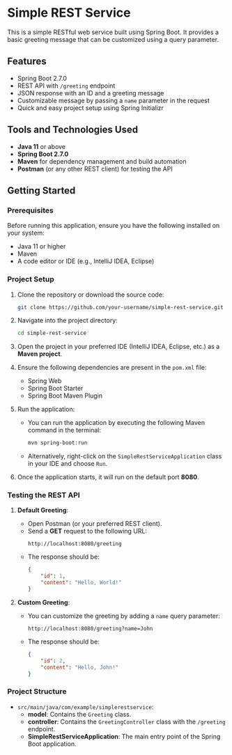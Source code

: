 # Simple REST Service

This is a simple RESTful web service built using Spring Boot. It provides a basic greeting message that can be customized using a query parameter.

## Features

- Spring Boot 2.7.0
- REST API with `/greeting` endpoint
- JSON response with an ID and a greeting message
- Customizable message by passing a `name` parameter in the request
- Quick and easy project setup using Spring Initializr

## Tools and Technologies Used

- **Java 11** or above
- **Spring Boot 2.7.0**
- **Maven** for dependency management and build automation
- **Postman** (or any other REST client) for testing the API

## Getting Started

### Prerequisites

Before running this application, ensure you have the following installed on your system:

- Java 11 or higher
- Maven
- A code editor or IDE (e.g., IntelliJ IDEA, Eclipse)

### Project Setup

1. Clone the repository or download the source code:
    ```bash
    git clone https://github.com/your-username/simple-rest-service.git
    ```

2. Navigate into the project directory:
    ```bash
    cd simple-rest-service
    ```

3. Open the project in your preferred IDE (IntelliJ IDEA, Eclipse, etc.) as a **Maven project**.

4. Ensure the following dependencies are present in the `pom.xml` file:
    - Spring Web
    - Spring Boot Starter
    - Spring Boot Maven Plugin

5. Run the application:
    - You can run the application by executing the following Maven command in the terminal:
      ```bash
      mvn spring-boot:run
      ```
    - Alternatively, right-click on the `SimpleRestServiceApplication` class in your IDE and choose `Run`.

6. Once the application starts, it will run on the default port **8080**.

### Testing the REST API

1. **Default Greeting**:
    - Open Postman (or your preferred REST client).
    - Send a **GET** request to the following URL:
      ```
      http://localhost:8080/greeting
      ```
    - The response should be:
      ```json
      {
          "id": 1,
          "content": "Hello, World!"
      }
      ```

2. **Custom Greeting**:
    - You can customize the greeting by adding a `name` query parameter:
      ```
      http://localhost:8080/greeting?name=John
      ```
    - The response should be:
      ```json
      {
          "id": 2,
          "content": "Hello, John!"
      }
      ```

### Project Structure

- `src/main/java/com/example/simplerestservice`:
  - **model**: Contains the `Greeting` class.
  - **controller**: Contains the `GreetingController` class with the `/greeting` endpoint.
  - **SimpleRestServiceApplication**: The main entry point of the Spring Boot application.
